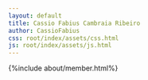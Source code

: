 ```yaml
---
layout: default
title: Cassio Fabius Cambraia Ribeiro
author: CassioFabius
css: root/index/assets/css.html
js: root/index/assets/js.html
---
```


{%include about/member.html%}